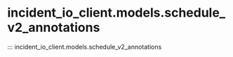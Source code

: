 # incident_io_client.models.schedule_v2_annotations

::: incident_io_client.models.schedule_v2_annotations